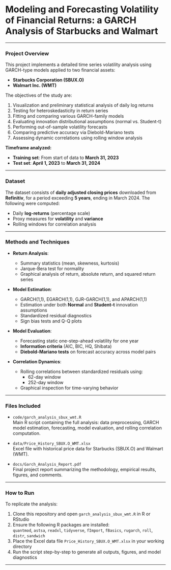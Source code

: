 # Modeling and Forecasting Volatility of Financial Returns: a GARCH Analysis of Starbucks and Walmart

---

### Project Overview

This project implements a detailed time series volatility analysis using GARCH-type models applied to two financial assets:

- **Starbucks Corporation (SBUX.O)**
- **Walmart Inc. (WMT)**

The objectives of the study are:

1. Visualization and preliminary statistical analysis of daily log returns  
2. Testing for heteroskedasticity in return series  
3. Fitting and comparing various GARCH-family models  
4. Evaluating innovation distributional assumptions (normal vs. Student-t)  
5. Performing out-of-sample volatility forecasts  
6. Comparing predictive accuracy via Diebold-Mariano tests  
7. Assessing dynamic correlations using rolling window analysis  

**Timeframe analyzed:**

- **Training set**: From start of data to **March 31, 2023**  
- **Test set**: **April 1, 2023** to **March 31, 2024**

---

### Dataset

The dataset consists of **daily adjusted closing prices** downloaded from **Refinitiv**, for a period exceeding **5 years**, ending in March 2024. The following were computed:

- Daily **log-returns** (percentage scale)
- Proxy measures for **volatility** and **variance**
- Rolling windows for correlation analysis

---

### Methods and Techniques

- **Return Analysis**:  
  - Summary statistics (mean, skewness, kurtosis)  
  - Jarque-Bera test for normality  
  - Graphical analysis of return, absolute return, and squared return series  

- **Model Estimation**:  
  - GARCH(1,1), EGARCH(1,1), GJR-GARCH(1,1), and APARCH(1,1)  
  - Estimation under both **Normal** and **Student-t** innovation assumptions  
  - Standardized residual diagnostics  
  - Sign bias tests and Q-Q plots  

- **Model Evaluation**:  
  - Forecasting static one-step-ahead volatility for one year  
  - **Information criteria** (AIC, BIC, HQ, Shibata)  
  - **Diebold-Mariano tests** on forecast accuracy across model pairs  

- **Correlation Dynamics**:  
  - Rolling correlations between standardized residuals using:
    - 62-day window
    - 252-day window  
  - Graphical inspection for time-varying behavior

---

### Files Included

- `code/garch_analysis_sbux_wmt.R`  
  Main R script containing the full analysis: data preprocessing, GARCH model estimation, forecasting, model evaluation, and rolling correlation computation.

- `data/Price_History_SBUX.O_WMT.xlsx`  
  Excel file with historical price data for Starbucks (SBUX.O) and Walmart (WMT).

- `docs/Garch_Analysis_Report.pdf`  
  Final project report summarizing the methodology, empirical results, figures, and comments.

---

### How to Run

To replicate the analysis:

1. Clone this repository and open `garch_analysis_sbux_wmt.R` in R or RStudio  
2. Ensure the following R packages are installed:  
   `quantmod`, `astsa`, `readxl`, `tidyverse`, `fImport`, `fBasics`, `rugarch`, `roll`, `distr`, `sandwich`  
3. Place the Excel data file `Price_History_SBUX.O_WMT.xlsx` in your working directory  
4. Run the script step-by-step to generate all outputs, figures, and model diagnostics  

---
